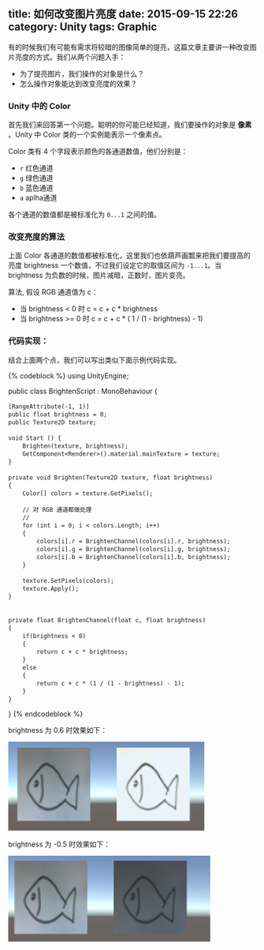 title: 如何改变图片亮度
date: 2015-09-15 22:26
category: Unity
tags: Graphic
---

有的时候我们有可能有需求将较暗的图像简单的提亮，这篇文章主要讲一种改变图片亮度的方式。我们从两个问题入手：

- 为了提亮图片，我们操作的对象是什么？
- 怎么操作对象能达到改变亮度的效果？

### Unity 中的 Color
首先我们来回答第一个问题。聪明的你可能已经知道，我们要操作的对象是 **像素** 。Unity 中 Color 
类的一个实例能表示一个像素点。

Color 类有 4 个字段表示颜色的各通道数值，他们分别是：

- `r` 红色通道
- `g` 绿色通道
- `b` 蓝色通道
- `a` aplha通道

各个通道的数值都是被标准化为 `0...1` 之间的值。

### 改变亮度的算法

<!--more-->

上面 Color 各通道的数值都被标准化，这里我们也依葫芦画瓢来把我们要提高的亮度 brightness 一个数值，不过我们设定它的取值区间为
`-1...1`。当 brightness 为负数的时候，图片减暗，正数时，图片变亮。

算法, 假设 RGB 通道值为 c：

- 当 brightness < 0 时 c = c + c * brightness
- 当 brightness >= 0 时 c = c + c * ( 1 / (1 - brightness) - 1)

### 代码实现：

结合上面两个点，我们可以写出类似下面示例代码实现。

{% codeblock %}
using UnityEngine;

public class BrightenScript : MonoBehaviour {
    
    [RangeAttribute(-1, 1)]
    public float brightness = 0;
    public Texture2D texture;
    
    void Start () {
        Brighten(texture, brightness);
        GetComponent<Renderer>().material.mainTexture = texture;
    }
    
    private void Brighten(Texture2D texture, float brightness)
    {
        Color[] colors = texture.GetPixels();
        
        // 对 RGB 通道都做处理
        //
        for (int i = 0; i < colors.Length; i++)
        {
            colors[i].r = BrightenChannel(colors[i].r, brightness);
            colors[i].g = BrightenChannel(colors[i].g, brightness);
            colors[i].b = BrightenChannel(colors[i].b, brightness);
        }
        
        texture.SetPixels(colors);
        texture.Apply();
    }
    
    
    private float BrightenChannel(float c, float brightness)
    {
        if(brightness < 0)
        {
            return c + c * brightness;
        }
        else
        {
            return c + c * (1 / (1 - brightness) - 1);
        }
    }
}
{% endcodeblock %}

brightness 为 0.6 时效果如下：

![0.6](/images/BrigthenImage/b1.png)

brightness 为 -0.5 时效果如下：

![-0.5](/images/BrigthenImage/b2.png)